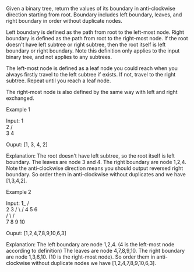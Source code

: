 Given a binary tree, return the values of its boundary in anti-clockwise direction starting from root.
Boundary includes left boundary, leaves, and right boundary in order without duplicate nodes. 

Left boundary is defined as the path from root to the left-most node. Right boundary is defined as the path from root to the right-most node. If the root doesn't have left subtree or right subtree, then the root itself is left boundary or right boundary. Note this definition only applies to the input binary tree, and not applies to any subtrees.

The left-most node is defined as a leaf node you could reach when you always firstly travel to the left subtree if exists. If not, travel to the right subtree. Repeat until you reach a leaf node.

The right-most node is also defined by the same way with left and right exchanged.


Example 1

Input:
  1
   \
    2
   / \
  3   4

Ouput:
[1, 3, 4, 2]

Explanation:
The root doesn't have left subtree, so the root itself is left boundary.
The leaves are node 3 and 4.
The right boundary are node 1,2,4. Note the anti-clockwise direction means you should output reversed right boundary.
So order them in anti-clockwise without duplicates and we have [1,3,4,2].




Example 2

Input:
    ____1_____
   /          \
  2            3
 / \          / 
4   5        6   
   / \      / \
  7   8    9  10  
       
Ouput:
[1,2,4,7,8,9,10,6,3]

Explanation:
The left boundary are node 1,2,4. (4 is the left-most node according to definition)
The leaves are node 4,7,8,9,10.
The right boundary are node 1,3,6,10. (10 is the right-most node).
So order them in anti-clockwise without duplicate nodes we have [1,2,4,7,8,9,10,6,3].

